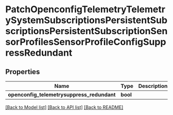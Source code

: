 # PatchOpenconfigTelemetryTelemetrySystemSubscriptionsPersistentSubscriptionsPersistentSubscriptionSensorProfilesSensorProfileConfigSuppressRedundant

## Properties
Name | Type | Description | Notes
------------ | ------------- | ------------- | -------------
**openconfig_telemetrysuppress_redundant** | **bool** |  | [optional] 

[[Back to Model list]](../README.md#documentation-for-models) [[Back to API list]](../README.md#documentation-for-api-endpoints) [[Back to README]](../README.md)


